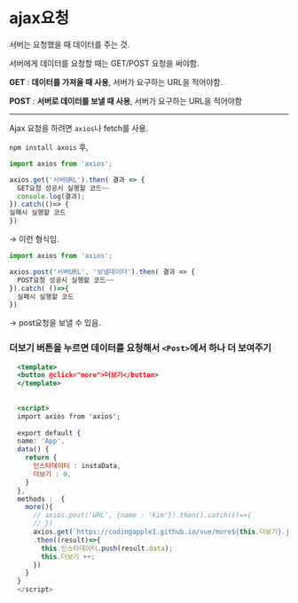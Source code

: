 # ajax요청

서버는 요청했을 때 데이터를 주는 것.

서버에게 데이터를 요청할 때는 GET/POST 요청을 써야함.

**GET** : **데이터를 가져올 때 사용**, 서버가 요구하는 URL을 적어야함.

**POST** : **서버로 데이터를 보낼 때 사용**, 서버가 요구하는 URL을 적어야함 

---

Ajax 요청을 하려면 `axios`나 fetch를 사용.

`npm install axois` 후,

```jsx
import axios from 'axios';

axios.get('서버URL').then( 결과 => {
  GET요청 성공시 실행할 코드~~
  console.log(결과);
}).catch(()=> {
실패시 실행할 코드
})
```

→ 이런 형식임.

```jsx
import axios from 'axios';

axios.post('서버URL', '보낼데이터').then( 결과 => {
  POST요청 성공시 실행할 코드~~
}).catch( ()=>{
  실패시 실행할 코드
})
```

→ post요청을 보낼 수 있음.

### 더보기 버튼을 누르면 데이터를 요청해서 `<Post>`에서 하나 더 보여주기

```jsx
  <template>
  <button @click="more">더보기</button>
  </template>
  
  
  <script>
  import axios from 'axios';
  
  export default {
  name: 'App',
  data() {
    return {
      인스타데이터 : instaData,
      더보기 : 0,
    }
  },
  methods :  {
    more(){
      // axios.post('URL', {name : 'kim'}).then().catch(()=>{
      // })
      axios.get(`https://codingapple1.github.io/vue/more${this.더보기}.json`)
      .then((result)=>{
        this.인스타데이터.push(result.data);
        this.더보기 ++;
      })
    }
  }
  </script>
```